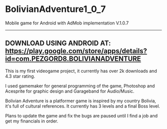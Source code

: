 # BolivianAdventure1_0_7
Mobile game for Android with AdMob implementation V.1.0.7

----------------------------------------------------------------------------
DOWNLOAD USING ANDROID AT:
https://play.google.com/store/apps/details?id=com.PEZGORD8.BOLIVIANADVENTURE
----------------------------------------------------------------------------

This is my first videogame project, it currently has over 2k downloads and 4.3 star rating.

I used gamemaker for general programming of the game, Photoshop and Acesprite for graphic design and Garageband for Audio/Music.

Bolivian Adventure is a platformer game is inspired by my country Bolivia, it's full of cultural references.  It currently has
3 levels and a final Boss level.

Plans to update the game and fix the bugs are paused until I find a job and get my financials in order.
